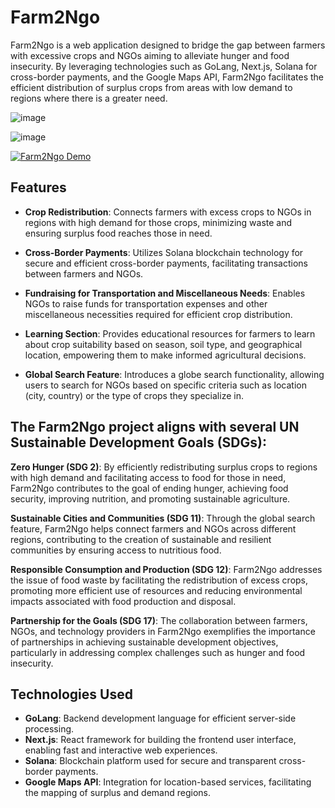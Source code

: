 # Farm2Ngo

Farm2Ngo is a web application designed to bridge the gap between farmers with excessive crops and NGOs aiming to alleviate hunger and food insecurity. By leveraging technologies such as GoLang, Next.js, Solana for cross-border payments, and the Google Maps API, Farm2Ngo facilitates the efficient distribution of surplus crops from areas with low demand to regions where there is a greater need.

![image](https://go-file.s3.eu-north-1.amazonaws.com/Screenshot+from+2024-07-21+22-35-45.png)

![image](https://go-file.s3.eu-north-1.amazonaws.com/Screenshot+from+2024-07-21+22-35-25.png)

[![Farm2Ngo Demo]()](https://youtu.be/SoRX44SpbPk?si=ZylnUJPBuU4DNeQ9)

## Features

- **Crop Redistribution**: Connects farmers with excess crops to NGOs in regions with high demand for those crops, minimizing waste and ensuring surplus food reaches those in need.

- **Cross-Border Payments**: Utilizes Solana blockchain technology for secure and efficient cross-border payments, facilitating transactions between farmers and NGOs.

- **Fundraising for Transportation and Miscellaneous Needs**: Enables NGOs to raise funds for transportation expenses and other miscellaneous necessities required for efficient crop distribution.

- **Learning Section**: Provides educational resources for farmers to learn about crop suitability based on season, soil type, and geographical location, empowering them to make informed agricultural decisions.

- **Global Search Feature**: Introduces a globe search functionality, allowing users to search for NGOs based on specific criteria such as location (city, country) or the type of crops they specialize in. 

## The Farm2Ngo project aligns with several UN Sustainable Development Goals (SDGs):

**Zero Hunger (SDG 2)**: By efficiently redistributing surplus crops to regions with high demand and facilitating access to food for those in need, Farm2Ngo contributes to the goal of ending hunger, achieving food security, improving nutrition, and promoting sustainable agriculture.

**Sustainable Cities and Communities (SDG 11)**: Through the global search feature, Farm2Ngo helps connect farmers and NGOs across different regions, contributing to the creation of sustainable and resilient communities by ensuring access to nutritious food.

**Responsible Consumption and Production (SDG 12)**: Farm2Ngo addresses the issue of food waste by facilitating the redistribution of excess crops, promoting more efficient use of resources and reducing environmental impacts associated with food production and disposal.

**Partnership for the Goals (SDG 17)**: The collaboration between farmers, NGOs, and technology providers in Farm2Ngo exemplifies the importance of partnerships in achieving sustainable development objectives, particularly in addressing complex challenges such as hunger and food insecurity.

## Technologies Used

- **GoLang**: Backend development language for efficient server-side processing.
- **Next.js**: React framework for building the frontend user interface, enabling fast and interactive web experiences.
- **Solana**: Blockchain platform used for secure and transparent cross-border payments.
- **Google Maps API**: Integration for location-based services, facilitating the mapping of surplus and demand regions.
